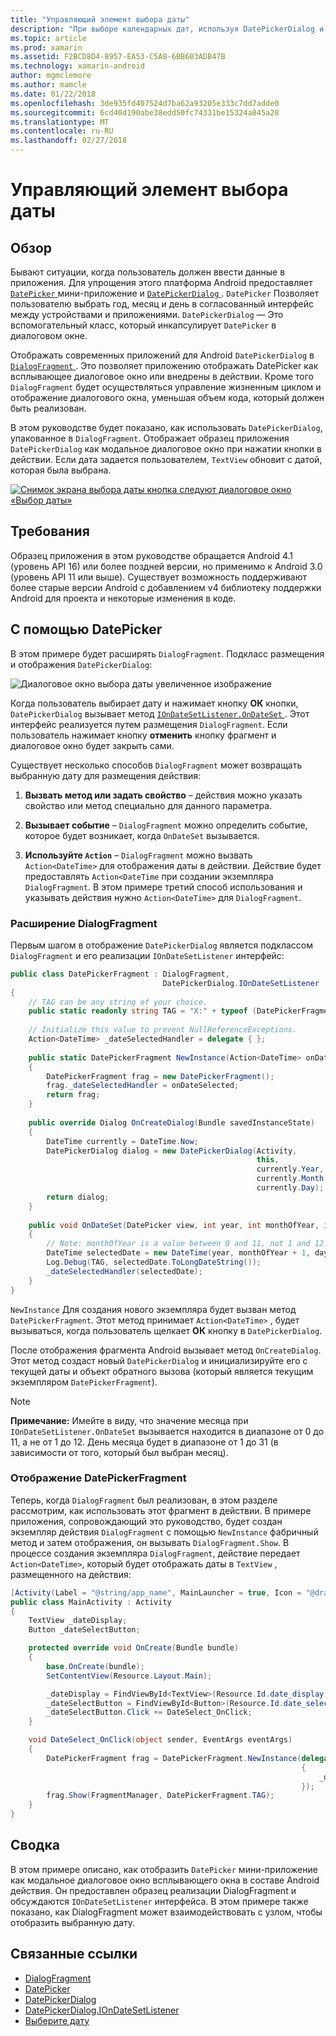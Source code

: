 ```yaml
---
title: "Управляющий элемент выбора даты"
description: "При выборе календарных дат, используя DatePickerDialog и DialogFragment"
ms.topic: article
ms.prod: xamarin
ms.assetid: F2BCD8D4-8957-EA53-C5A8-6BB603ADB47B
ms.technology: xamarin-android
author: mgmclemore
ms.author: mamcle
ms.date: 01/22/2018
ms.openlocfilehash: 3de935fd407524d7ba62a93205e333c7dd7adde0
ms.sourcegitcommit: 6cd40d190abe38edd50fc74331be15324a845a28
ms.translationtype: MT
ms.contentlocale: ru-RU
ms.lasthandoff: 02/27/2018
---
```

# <a name="date-picker"></a>Управляющий элемент выбора даты

## <a name="overview"></a>Обзор

Бывают ситуации, когда пользователь должен ввести данные в приложения. Для упрощения этого платформа Android предоставляет [ `DatePicker` ](https://developer.xamarin.com/api/type/Android.Widget.DatePicker/) мини-приложение и [ `DatePickerDialog` ](https://developer.xamarin.com/api/type/Android.App.DatePickerDialog/) . `DatePicker` Позволяет пользователю выбрать год, месяц и день в согласованный интерфейс между устройствами и приложениями. `DatePickerDialog` — Это вспомогательный класс, который инкапсулирует `DatePicker` в диалоговом окне.

Отображать современных приложений для Android `DatePickerDialog` в [ `DialogFragment` ](https://developer.xamarin.com/api/type/Android.App.DialogFragment/). Это позволяет приложению отображать DatePicker как всплывающее диалоговое окно или внедрены в действии. Кроме того `DialogFragment` будет осуществляться управление жизненным циклом и отображение диалогового окна, уменьшая объем кода, который должен быть реализован.

В этом руководстве будет показано, как использовать `DatePickerDialog`, упакованное в `DialogFragment`. Отображает образец приложения `DatePickerDialog` как модальное диалоговое окно при нажатии кнопки в действии. Если дата задается пользователем, `TextView` обновит с датой, которая была выбрана.

[![Снимок экрана выбора даты кнопка следуют диалоговое окно «Выбор даты»](date-picker-images/image-01-sml.png)](date-picker-images/image-01.png)

## <a name="requirements"></a>Требования

Образец приложения в этом руководстве обращается Android 4.1 (уровень API
16) или более поздней версии, но применимо к Android 3.0 (уровень API 11 или выше). Существует возможность поддерживают более старые версии Android с добавлением v4 библиотеку поддержки Android для проекта и некоторые изменения в коде.

## <a name="using-the-datepicker"></a>С помощью DatePicker

В этом примере будет расширять `DialogFragment`. Подкласс размещения и отображения `DatePickerDialog`:

![Диалоговое окно выбора даты увеличенное изображение](date-picker-images/image-02.png)

Когда пользователь выбирает дату и нажимает кнопку **ОК** кнопки, `DatePickerDialog` вызывает метод [ `IOnDateSetListener.OnDateSet` ](https://developer.xamarin.com/api/member/Android.App.DatePickerDialog+IOnDateSetListener.OnDateSet/p/Android.Widget.DatePicker/System.Int32/System.Int32/System.Int32/).
Этот интерфейс реализуется путем размещения `DialogFragment`. Если пользователь нажимает кнопку **отменить** кнопку фрагмент и диалоговое окно будет закрыть сами.

Существует несколько способов `DialogFragment` может возвращать выбранную дату для размещения действия:

1. **Вызвать метод или задать свойство** &ndash; действия можно указать свойство или метод специально для данного параметра.

2. **Вызывает событие** &ndash; `DialogFragment` можно определить событие, которое будет возникает, когда `OnDateSet` вызывается.

3. **Используйте `Action`**  &ndash; `DialogFragment` можно вызвать `Action<DateTime>` для отображения даты в действии. Действие будет предоставлять `Action<DateTime` при создании экземпляра `DialogFragment`. В этом примере третий способ использования и указывать действия нужно `Action<DateTime>` для `DialogFragment`.


<a name="extending_dialogfragment" />

### <a name="extending-dialogfragment"></a>Расширение DialogFragment

Первым шагом в отображение `DatePickerDialog` является подклассом `DialogFragment` и его реализации `IOnDateSetListener` интерфейс:

```csharp
public class DatePickerFragment : DialogFragment, 
                                  DatePickerDialog.IOnDateSetListener
{
    // TAG can be any string of your choice.
    public static readonly string TAG = "X:" + typeof (DatePickerFragment).Name.ToUpper();
    
    // Initialize this value to prevent NullReferenceExceptions.
    Action<DateTime> _dateSelectedHandler = delegate { };
    
    public static DatePickerFragment NewInstance(Action<DateTime> onDateSelected)
    {
        DatePickerFragment frag = new DatePickerFragment();
        frag._dateSelectedHandler = onDateSelected;
        return frag;
    }
    
    public override Dialog OnCreateDialog(Bundle savedInstanceState)
    {
        DateTime currently = DateTime.Now;
        DatePickerDialog dialog = new DatePickerDialog(Activity, 
                                                       this, 
                                                       currently.Year, 
                                                       currently.Month - 1,
                                                       currently.Day);
        return dialog;
    }
    
    public void OnDateSet(DatePicker view, int year, int monthOfYear, int dayOfMonth)
    {
        // Note: monthOfYear is a value between 0 and 11, not 1 and 12!
        DateTime selectedDate = new DateTime(year, monthOfYear + 1, dayOfMonth);
        Log.Debug(TAG, selectedDate.ToLongDateString());
        _dateSelectedHandler(selectedDate);
    }
}
```

`NewInstance` Для создания нового экземпляра будет вызван метод `DatePickerFragment`. Этот метод принимает `Action<DateTime>` , будет вызываться, когда пользователь щелкает **ОК** кнопку в `DatePickerDialog`.

После отображения фрагмента Android вызывает метод `OnCreateDialog`. Этот метод создаст новый `DatePickerDialog` и инициализируйте его с текущей даты и объект обратного вызова (который является текущим экземпляром `DatePickerFragment`).


> [!NOTE]
> **Примечание:** Имейте в виду, что значение месяца при `IOnDateSetListener.OnDateSet` вызывается находится в диапазоне от 0 до 11, а не от 1 до 12. День месяца будет в диапазоне от 1 до 31 (в зависимости от того, который был выбран месяц).


<a name="date_picker_fragment" />

### <a name="showing-the-datepickerfragment"></a>Отображение DatePickerFragment

Теперь, когда `DialogFragment` был реализован, в этом разделе рассмотрим, как использовать этот фрагмент в действии. В примере приложения, сопровождающий это руководство, будет создан экземпляр действия `DialogFragment` с помощью `NewInstance` фабричный метод и затем отображения, он вызывать `DialogFragment.Show`. В процессе создания экземпляра `DialogFragment`, действие передает `Action<DateTime>`, который будет отображать даты в `TextView` , размещенного на действия:

```csharp
[Activity(Label = "@string/app_name", MainLauncher = true, Icon = "@drawable/icon")]
public class MainActivity : Activity
{
    TextView _dateDisplay;
    Button _dateSelectButton;

    protected override void OnCreate(Bundle bundle)
    {
        base.OnCreate(bundle);
        SetContentView(Resource.Layout.Main);

        _dateDisplay = FindViewById<TextView>(Resource.Id.date_display);
        _dateSelectButton = FindViewById<Button>(Resource.Id.date_select_button);
        _dateSelectButton.Click += DateSelect_OnClick;
    }

    void DateSelect_OnClick(object sender, EventArgs eventArgs)
    {
        DatePickerFragment frag = DatePickerFragment.NewInstance(delegate(DateTime time)
                                                                 {
                                                                     _dateDisplay.Text = time.ToLongDateString();
                                                                 });
        frag.Show(FragmentManager, DatePickerFragment.TAG);
    }
}
```

<a name="summary" />

## <a name="summary"></a>Сводка

В этом примере описано, как отобразить `DatePicker` мини-приложение как модальное диалоговое окно всплывающего окна в составе Android действия. Он предоставлен образец реализации DialogFragment и обсуждаются `IOnDateSetListener` интерфейса. В этом примере также показано, как DialogFragment может взаимодействовать с узлом, чтобы отобразить выбранную дату.


## <a name="related-links"></a>Связанные ссылки

- [DialogFragment](https://developer.xamarin.com/api/type/Android.App.DialogFragment/)
- [DatePicker](https://developer.xamarin.com/api/type/Android.Widget.DatePicker/)
- [DatePickerDialog](https://developer.xamarin.com/api/type/Android.App.DatePickerDialog/)
- [DatePickerDialog.IOnDateSetListener](https://developer.xamarin.com/api/type/Android.App.DatePickerDialog+IOnDateSetListener/)
- [Выберите дату](https://github.com/xamarinhttps://developer.xamarin.com/recipes/tree/master/android/controls/datepicker/select_a_date)
